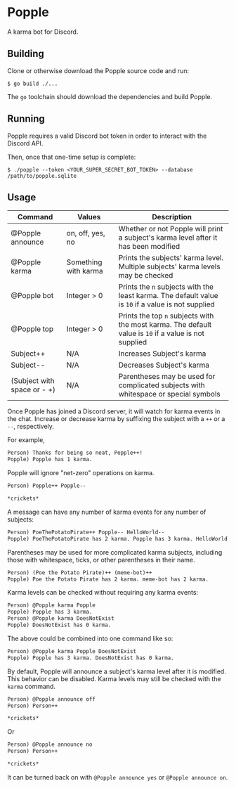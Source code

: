 # Popple

A karma bot for Discord.

## Building

Clone or otherwise download the Popple source code and run:

```console
$ go build ./...
```

The `go` toolchain should download the dependencies and build Popple.

## Running

Popple requires a valid Discord bot token in order to interact with the
Discord API.

Then, once that one-time setup is complete:

```console
$ ./popple --token <YOUR_SUPER_SECRET_BOT_TOKEN> --database /path/to/popple.sqlite
```

## Usage

| Command | Values | Description |
| - | - | - |
| @Popple announce | on, off, yes, no | Whether or not Popple will print a subject's karma level after it has been modified |
| @Popple karma | Something with karma | Prints the subjects' karma level. Multiple subjects' karma levels may be checked |
| @Popple bot | Integer > 0 | Prints the `n` subjects with the least karma. The default value is `10` if a value is not supplied |
| @Popple top | Integer > 0 | Prints the top `n` subjects with the most karma. The default value is `10` if a value is not supplied |
| Subject++ | N/A | Increases Subject's karma |
| Subject-- | N/A | Decreases Subject's karma |
| (Subject with space or - +) | N/A | Parentheses may be used for complicated subjects with whitespace or special symbols |

Once Popple has joined a Discord server, it will watch for karma events in
the chat. Increase or decrease karma by suffixing the subject with a `++`
or a `--`, respectively.

For example,

```txt
Person) Thanks for being so neat, Popple++!
Popple) Popple has 1 karma.
```

Popple will ignore "net-zero" operations on karma.

```txt
Person) Popple++ Popple--

*crickets*
```

A message can have any number of karma events for any number of subjects:

```txt
Person) PoeThePotatoPirate++ Popple-- HelloWorld--
Popple) PoeThePotatoPirate has 2 karma. Popple has 3 karma. HelloWorld has -2 karma.
```

Parentheses may be used for more complicated karma subjects, including those
with whitespace, ticks, or other parentheses in their name.

```txt
Person) (Poe the Potato Pirate)++ (meme-bot)++
Popple) Poe the Potato Pirate has 2 karma. meme-bot has 2 karma.
```

Karma levels can be checked without requiring any karma events:

```txt
Person) @Popple karma Popple
Popple) Popple has 3 karma.
Person) @Popple karma DoesNotExist
Popple) DoesNotExist has 0 karma.
```

The above could be combined into one command like so:

```txt
Person) @Popple karma Popple DoesNotExist
Popple) Popple has 3 karma. DoesNotExist has 0 karma.
```

By default, Popple will announce a subject's karma level after it is modified.
This behavior can be disabled. Karma levels may still be checked with the
`karma` command.

```txt
Person) @Popple announce off
Person) Person++

*crickets*
```

Or

```txt
Person) @Popple announce no
Person) Person++

*crickets*
```

It can be turned back on with `@Popple announce yes` or
`@Popple announce on`.
